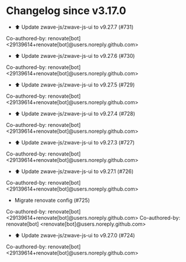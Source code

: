 # Changelog since v3.17.0
- ⬆️ Update zwave-js/zwave-js-ui to v9.27.7 (#731)

Co-authored-by: renovate[bot] <29139614+renovate[bot]@users.noreply.github.com> 
- ⬆️ Update zwave-js/zwave-js-ui to v9.27.6 (#730)

Co-authored-by: renovate[bot] <29139614+renovate[bot]@users.noreply.github.com> 
- ⬆️ Update zwave-js/zwave-js-ui to v9.27.5 (#729)

Co-authored-by: renovate[bot] <29139614+renovate[bot]@users.noreply.github.com> 
- ⬆️ Update zwave-js/zwave-js-ui to v9.27.4 (#728)

Co-authored-by: renovate[bot] <29139614+renovate[bot]@users.noreply.github.com> 
- ⬆️ Update zwave-js/zwave-js-ui to v9.27.3 (#727)

Co-authored-by: renovate[bot] <29139614+renovate[bot]@users.noreply.github.com> 
- ⬆️ Update zwave-js/zwave-js-ui to v9.27.1 (#726)

Co-authored-by: renovate[bot] <29139614+renovate[bot]@users.noreply.github.com> 
- Migrate renovate config (#725)

Co-authored-by: renovate[bot] <29139614+renovate[bot]@users.noreply.github.com>
Co-authored-by: renovate[bot] <renovate[bot]@users.noreply.github.com> 
- ⬆️ Update zwave-js/zwave-js-ui to v9.27.0 (#724)

Co-authored-by: renovate[bot] <29139614+renovate[bot]@users.noreply.github.com> 

